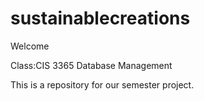 # sustainablecreations

Welcome

Class:CIS 3365 Database Management


This is a repository for our semester project. 
